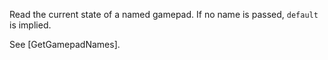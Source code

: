 Read the current state of a named gamepad. If no name is passed, `default` is implied.

See [GetGamepadNames].
